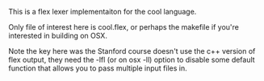 This is a flex lexer implementaiton for the cool language.

Only file of interest here is cool.flex, or perhaps the makefile if you're interested in building on OSX.

Note the key here was the Stanford course doesn't use the c++ version of flex output, they need the -lfl (or on osx -ll) option to disable some default function that allows you to pass multiple input files in.
